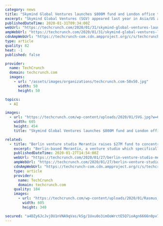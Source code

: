 ```yaml
---
category: news
title: "Skymind Global Ventures launches $800M fund and London office to back AI startups"
excerpt: "Skymind Global Ventures (SGV) appeared last year in Asia/US as a vehicle for the previous founders of a YC-backed open-source AI platform to invest in companies that used the platform. Today it announces the launch of an $800 million fund to back promising new AI companies and academic research. It will consequently be opening a London office ..."
publishedDateTime: 2020-01-31T09:34:00Z
webUrl: "https://techcrunch.com/2020/01/31/skymind-global-ventures-launches-800m-fund-and-london-office-to-back-ai-startups/"
ampWebUrl: "https://techcrunch.com/2020/01/31/skymind-global-ventures-launches-800m-fund-and-london-office-to-back-ai-startups/amp/"
cdnAmpWebUrl: "https://techcrunch-com.cdn.ampproject.org/c/s/techcrunch.com/2020/01/31/skymind-global-ventures-launches-800m-fund-and-london-office-to-back-ai-startups/amp/"
type: article
quality: 82
heat: -1
published: false

provider:
  name: TechCrunch
  domain: techcrunch.com
  images:
    - url: "/assets/images/organizations/techcrunch.com-50x50.jpg"
      width: 50
      height: 50

topics:
  - AI

images:
  - url: "https://techcrunch.com/wp-content/uploads/2020/01/SVG.jpg?w=605"
    width: 605
    height: 454
    title: "Skymind Global Ventures launches $800M fund and London office to back AI startups"

related:
  - title: "Berlin venture studio Merantix raises $27M fund to concentrate on AI startups"
    excerpt: "Berlin-based Merantix, a venture studio which specifically concentrates on building ‘AI companies’, says it has raised a new €25M fund ($27M). Anchor investors include Trusted Insight, the Robert Wood Johnson Foundation, the W.K. Kellogg Foundation, as well as further family offices from Europe. Co-founder Adrian Locher said in a ..."
    publishedDateTime: 2020-01-27T14:54:00Z
    webUrl: "https://techcrunch.com/2020/01/27/berlin-venture-studio-merantix-raises-27m-fund-to-concentrate-on-ai-startups/"
    ampWebUrl: "https://techcrunch.com/2020/01/27/berlin-venture-studio-merantix-raises-27m-fund-to-concentrate-on-ai-startups/amp/"
    cdnAmpWebUrl: "https://techcrunch-com.cdn.ampproject.org/c/s/techcrunch.com/2020/01/27/berlin-venture-studio-merantix-raises-27m-fund-to-concentrate-on-ai-startups/amp/"
    type: article
    provider:
      name: TechCrunch
      domain: techcrunch.com
    quality: 184
    images:
      - url: "https://techcrunch.com/wp-content/uploads/2020/01/Rasmus_Adrian_Davos.jpg?w=605"
        width: 605
        height: 340

secured: "a4DZy6JcJvjOU1nVNA9qVas/kSg/1Uxu0o3imOoWrctE5Q7ioAgn6666n0pv7WnYCoZss13j342F0wiHzrWpZobo8Kmko9Vm1cPwQJVkhfbsnvJJZmbW4HxExqQswWFoDi/KQt5qSW4+W2nGukSe8u9dNBfDOa+DDcDTsyU2sKNvHeT6GAx+L8TGeTb9IZxTrY7OQtICe0w1BGGLv1zjTrPUEazKF2qsMkchJbwmvccw7ci5gbD/bphmVIeqW3+TQgcs0OyGZyxoqEVoUMpWNa3zwSyEiSfFs8DvAZxdlTsXz3NYqyhWp/tbcJ+pwDJkmPcFIEHg3Ou71adeTUdkiWY6/MOvMx3SS5eeda72qxW+ZmPa/9aP7G7WVkrSZ6mjxH+yeSPAXDvg9lVV5crBOejVWRhSWP/WebuBiLhCdF8VmojNNMycT4p53kPGNqHN3R1j1L2N0R1dKx7+jAiViSvOqT0YWP+tQSa8ddUIlkE=;IbxLy0B99PJjKCnMdGrG1Q=="
---
```



